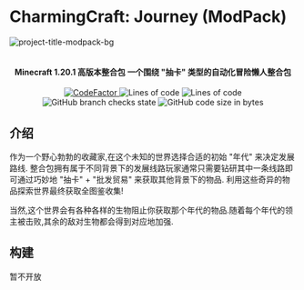 # CharmingCraft: Journey (ModPack)

![project-title-modpack-bg](https://github.com/Caishangqi/minecraft-charmingcraft-journey/assets/39553613/28a05916-7590-48a1-878e-8ca17fc6d9df)
<p align="center">
<img src = "https://i.imgur.com/EF6t6WA.png" alt="">
</p>

<h4 align="center">Minecraft 1.20.1 高版本整合包 一个围绕 "抽卡" 类型的自动化冒险懒人整合包</h4>
<p align="center">
<a href="https://www.codefactor.io/repository/github/caishangqi/minecraft-charmingcraft-journey"><img src="https://www.codefactor.io/repository/github/caishangqi/minecraft-modpack-charmingcraft-journey/badge" alt="CodeFactor"/>
</a>
<img alt="Lines of code" src="https://img.shields.io/tokei/lines/github/Caishangqi/minecraft-charmingcraft-journey">
<img alt="Lines of code" src="https://img.shields.io/badge/Minecraft-1.20.1-orange">
<img alt="GitHub branch checks state" src="https://img.shields.io/github/checks-status/Caishangqi/minecraft-charmingcraft-journey/master?label=build">
<img alt="GitHub code size in bytes" src="https://img.shields.io/github/languages/code-size/Caishangqi/minecraft-charmingcraft-journey">
</p>

## 介绍
作为一个野心勃勃的收藏家,在这个未知的世界选择合适的初始 "年代" 来决定发展路线. 整合包拥有属于不同背景下的发展线路玩家通常只需要钻研其中一条线路即可通过巧妙地 "抽卡" + "批发贸易" 来获取其他背景下的物品. 利用这些奇异的物品探索世界最终获取全图鉴收集!

当然,这个世界会有各种各样的生物阻止你获取那个年代的物品.随着每个年代的领主被击败,其余的敌对生物都会得到对应地加强.

## 构建
暂不开放
